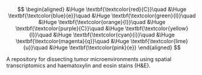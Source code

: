 $$
\begin{aligned}
&\Huge \textbf{\textcolor{red}{C}}\quad 
&\Huge \textbf{\textcolor{blue}{e}}\quad 
&\Huge \textbf{\textcolor{green}{l}}\quad 
&\Huge \textbf{\textcolor{orange}{l}}\quad 
&\Huge \textbf{\textcolor{purple}{C}}\quad 
&\Huge \textbf{\textcolor{yellow}{l}}\quad 
&\Huge \textbf{\textcolor{cyan}{i}}\quad 
&\Huge \textbf{\textcolor{magenta}{q}}\quad 
&\Huge \textbf{\textcolor{lime}{u}}\quad 
&\Huge \textbf{\textcolor{pink}{e}}
\end{aligned}
$$

A repository for dissecting tumor microenvironments using spatial transcriptomics and haematoxylin and eosin stains (H&amp;E).
